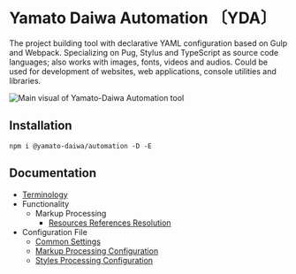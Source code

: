 # Yamato Daiwa Automation 〔YDA〕

The project building tool with declarative YAML configuration based on Gulp and Webpack.
Specializing on Pug, Stylus and TypeScript as source code languages; also works with images, fonts, videos and audios.
Could be used for development of websites, web applications, console utilities and libraries.

![Main visual of Yamato-Daiwa Automation tool](https://user-images.githubusercontent.com/41653501/167278259-b2ac61e9-b781-4d0c-93d6-4b9709387974.png)


## Installation

```
npm i @yamato-daiwa/automation -D -E
```


## Documentation

+ [Terminology](https://automation.yamato-daiwa.com/Terminology/Terminology.english.html)
+ Functionality
  + Markup Processing
    + [Resources References Resolution](https://automation.yamato-daiwa.com/Functionality/MarkupProcessing/ResourcesReferencesResolving/ResourcesReferencesResolving.english.html)
+ Configuration File
  + [Common Settings](https://automation.yamato-daiwa.com/http://localhost:3000/ConfigurationFile/Commmon/CommonSettings.english.html)
  + [Markup Processing Configuration](https://automation.yamato-daiwa.com/http://localhost:3000/ConfigurationFile/MarkupProcessing/MarkupProcessingConfiguration.english.html)
  + [Styles Processing Configuration](https://automation.yamato-daiwa.com/http://localhost:3000/ConfigurationFile/StylesProcessing/StylesProcessingConfiguration.english.html)
